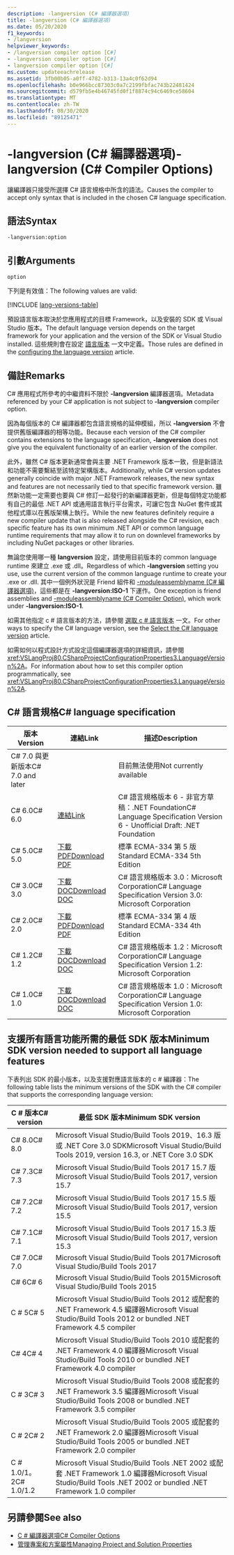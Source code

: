 ```yaml
---
description: -langversion (C# 編譯器選項)
title: -langversion (C# 編譯器選項)
ms.date: 05/20/2020
f1_keywords:
- /langversion
helpviewer_keywords:
- /langversion compiler option [C#]
- -langversion compiler option [C#]
- langversion compiler option [C#]
ms.custom: updateeachrelease
ms.assetid: 3fb00b05-a0ff-4782-b313-13a4c0f62d94
ms.openlocfilehash: b0e966bcc87303c0a7c2199fbfac743b22481424
ms.sourcegitcommit: d579fb5e4b46745fd0f1f8874c94c6469ce58604
ms.translationtype: MT
ms.contentlocale: zh-TW
ms.lasthandoff: 08/30/2020
ms.locfileid: "89125471"
---
```

# <a name="-langversion-c-compiler-options"></a><span data-ttu-id="2b02c-103">-langversion (C# 編譯器選項)</span><span class="sxs-lookup"><span data-stu-id="2b02c-103">-langversion (C# Compiler Options)</span></span>

<span data-ttu-id="2b02c-104">讓編譯器只接受所選擇 C# 語言規格中所含的語法。</span><span class="sxs-lookup"><span data-stu-id="2b02c-104">Causes the compiler to accept only syntax that is included in the chosen C# language specification.</span></span>

## <a name="syntax"></a><span data-ttu-id="2b02c-105">語法</span><span class="sxs-lookup"><span data-stu-id="2b02c-105">Syntax</span></span>

```console
-langversion:option
```

## <a name="arguments"></a><span data-ttu-id="2b02c-106">引數</span><span class="sxs-lookup"><span data-stu-id="2b02c-106">Arguments</span></span>

`option`

<span data-ttu-id="2b02c-107">下列是有效值：</span><span class="sxs-lookup"><span data-stu-id="2b02c-107">The following values are valid:</span></span>

[!INCLUDE [lang-versions-table](../includes/langversion-table.md)]

<span data-ttu-id="2b02c-108">預設語言版本取決於您應用程式的目標 Framework，以及安裝的 SDK 或 Visual Studio 版本。</span><span class="sxs-lookup"><span data-stu-id="2b02c-108">The default language version depends on the target framework for your application and the version of the SDK or Visual Studio installed.</span></span> <span data-ttu-id="2b02c-109">這些規則會在設定 [語言版本](../configure-language-version.md#defaults) 一文中定義。</span><span class="sxs-lookup"><span data-stu-id="2b02c-109">Those rules are defined in the [configuring the language version](../configure-language-version.md#defaults) article.</span></span>

## <a name="remarks"></a><span data-ttu-id="2b02c-110">備註</span><span class="sxs-lookup"><span data-stu-id="2b02c-110">Remarks</span></span>

<span data-ttu-id="2b02c-111">C# 應用程式所參考的中繼資料不限於 **-langversion** 編譯器選項。</span><span class="sxs-lookup"><span data-stu-id="2b02c-111">Metadata referenced by your C# application is not subject to **-langversion** compiler option.</span></span>

<span data-ttu-id="2b02c-112">因為每個版本的 C# 編譯器都包含語言規格的延伸模組，所以 **-langversion** 不會提供舊版編譯器的相等功能。</span><span class="sxs-lookup"><span data-stu-id="2b02c-112">Because each version of the C# compiler contains extensions to the language specification, **-langversion** does not give you the equivalent functionality of an earlier version of the compiler.</span></span>

<span data-ttu-id="2b02c-113">此外，雖然 C# 版本更新通常會與主要 .NET Framework 版本一致，但是新語法和功能不需要繫結至該特定架構版本。</span><span class="sxs-lookup"><span data-stu-id="2b02c-113">Additionally, while C# version updates generally coincide with major .NET Framework releases, the new syntax and features are not necessarily tied to that specific framework version.</span></span> <span data-ttu-id="2b02c-114">雖然新功能一定需要也要與 C# 修訂一起發行的新編譯器更新，但是每個特定功能都有自己的最低 .NET API 或通用語言執行平台需求，可讓它包含 NuGet 套件或其他程式庫以在舊版架構上執行。</span><span class="sxs-lookup"><span data-stu-id="2b02c-114">While the new features definitely require a new compiler update that is also released alongside the C# revision, each specific feature has its own minimum .NET API or common language runtime requirements that may allow it to run on downlevel frameworks by including NuGet packages or other libraries.</span></span>

<span data-ttu-id="2b02c-115">無論您使用哪一種 **langversion** 設定，請使用目前版本的 common language runtime 來建立 .exe 或 .dll。</span><span class="sxs-lookup"><span data-stu-id="2b02c-115">Regardless of which **-langversion** setting you use, use the current version of the common language runtime to create your .exe or .dll.</span></span> <span data-ttu-id="2b02c-116">其中一個例外狀況是 Friend 組件和 [-moduleassemblyname (C# 編譯器選項)](./moduleassemblyname-compiler-option.md)，這些都是在 **-langversion:ISO-1** 下運作。</span><span class="sxs-lookup"><span data-stu-id="2b02c-116">One exception is friend assemblies and [-moduleassemblyname (C# Compiler Option)](./moduleassemblyname-compiler-option.md), which work under **-langversion:ISO-1**.</span></span>

<span data-ttu-id="2b02c-117">如需其他指定 c # 語言版本的方法，請參閱 [選取 c # 語言版本](../configure-language-version.md) 一文。</span><span class="sxs-lookup"><span data-stu-id="2b02c-117">For other ways to specify the C# language version, see the [Select the C# language version](../configure-language-version.md) article.</span></span>

<span data-ttu-id="2b02c-118">如需如何以程式設計方式設定這個編譯器選項的詳細資訊，請參閱 <xref:VSLangProj80.CSharpProjectConfigurationProperties3.LanguageVersion%2A>。</span><span class="sxs-lookup"><span data-stu-id="2b02c-118">For information about how to set this compiler option programmatically, see <xref:VSLangProj80.CSharpProjectConfigurationProperties3.LanguageVersion%2A>.</span></span>

## <a name="c-language-specification"></a><span data-ttu-id="2b02c-119">C# 語言規格</span><span class="sxs-lookup"><span data-stu-id="2b02c-119">C# language specification</span></span>

| <span data-ttu-id="2b02c-120">版本</span><span class="sxs-lookup"><span data-stu-id="2b02c-120">Version</span></span>          | <span data-ttu-id="2b02c-121">連結</span><span class="sxs-lookup"><span data-stu-id="2b02c-121">Link</span></span>                       | <span data-ttu-id="2b02c-122">描述</span><span class="sxs-lookup"><span data-stu-id="2b02c-122">Description</span></span>                                                             |
|------------------|----------------------------|-------------------------------------------------------------------------|
| <span data-ttu-id="2b02c-123">C# 7.0 與更新版本</span><span class="sxs-lookup"><span data-stu-id="2b02c-123">C# 7.0 and later</span></span> |                            | <span data-ttu-id="2b02c-124">目前無法使用</span><span class="sxs-lookup"><span data-stu-id="2b02c-124">Not currently available</span></span>                                                 |
| <span data-ttu-id="2b02c-125">C# 6.0</span><span class="sxs-lookup"><span data-stu-id="2b02c-125">C# 6.0</span></span>           | <span data-ttu-id="2b02c-126">[連結][csharp-6]</span><span class="sxs-lookup"><span data-stu-id="2b02c-126">[Link][csharp-6]</span></span>           | <span data-ttu-id="2b02c-127">C# 語言規格版本 6 - 非官方草稿：.NET Foundation</span><span class="sxs-lookup"><span data-stu-id="2b02c-127">C# Language Specification Version 6 - Unofficial Draft: .NET Foundation</span></span> |
| <span data-ttu-id="2b02c-128">C# 5.0</span><span class="sxs-lookup"><span data-stu-id="2b02c-128">C# 5.0</span></span>           | <span data-ttu-id="2b02c-129">[下載 PDF][csharp-5]</span><span class="sxs-lookup"><span data-stu-id="2b02c-129">[Download PDF][csharp-5]</span></span>   | <span data-ttu-id="2b02c-130">標準 ECMA-334 第 5 版</span><span class="sxs-lookup"><span data-stu-id="2b02c-130">Standard ECMA-334 5th Edition</span></span>                                           |
| <span data-ttu-id="2b02c-131">C# 3.0</span><span class="sxs-lookup"><span data-stu-id="2b02c-131">C# 3.0</span></span>           | <span data-ttu-id="2b02c-132">[下載 DOC][csharp-3]</span><span class="sxs-lookup"><span data-stu-id="2b02c-132">[Download DOC][csharp-3]</span></span>   | <span data-ttu-id="2b02c-133">C# 語言規格版本 3.0：Microsoft Corporation</span><span class="sxs-lookup"><span data-stu-id="2b02c-133">C# Language Specification Version 3.0: Microsoft Corporation</span></span>            |
| <span data-ttu-id="2b02c-134">C# 2.0</span><span class="sxs-lookup"><span data-stu-id="2b02c-134">C# 2.0</span></span>           | <span data-ttu-id="2b02c-135">[下載 PDF][csharp-2]</span><span class="sxs-lookup"><span data-stu-id="2b02c-135">[Download PDF][csharp-2]</span></span>   | <span data-ttu-id="2b02c-136">標準 ECMA-334 第 4 版</span><span class="sxs-lookup"><span data-stu-id="2b02c-136">Standard ECMA-334 4th Edition</span></span>                                           |
| <span data-ttu-id="2b02c-137">C# 1.2</span><span class="sxs-lookup"><span data-stu-id="2b02c-137">C# 1.2</span></span>           | <span data-ttu-id="2b02c-138">[下載 DOC][csharp-1.2]</span><span class="sxs-lookup"><span data-stu-id="2b02c-138">[Download DOC][csharp-1.2]</span></span> | <span data-ttu-id="2b02c-139">C# 語言規格版本 1.2：Microsoft Corporation</span><span class="sxs-lookup"><span data-stu-id="2b02c-139">C# Language Specification Version 1.2: Microsoft Corporation</span></span>            |
| <span data-ttu-id="2b02c-140">C# 1.0</span><span class="sxs-lookup"><span data-stu-id="2b02c-140">C# 1.0</span></span>           | <span data-ttu-id="2b02c-141">[下載 DOC][csharp-1]</span><span class="sxs-lookup"><span data-stu-id="2b02c-141">[Download DOC][csharp-1]</span></span>   | <span data-ttu-id="2b02c-142">C# 語言規格版本 1.0：Microsoft Corporation</span><span class="sxs-lookup"><span data-stu-id="2b02c-142">C# Language Specification Version 1.0: Microsoft Corporation</span></span>            |

[csharp-6]: /dotnet/csharp/language-reference/language-specification/introduction
[csharp-5]: https://www.ecma-international.org/publications/files/ECMA-ST/ECMA-334.pdf
[csharp-3]: https://download.microsoft.com/download/3/8/8/388e7205-bc10-4226-b2a8-75351c669b09/CSharp%20Language%20Specification.doc
[csharp-2]: https://www.ecma-international.org/publications/files/ECMA-ST-ARCH/ECMA-334%204th%20edition%20June%202006.pdf
[csharp-1.2]: https://www.ecma-international.org/publications/files/ECMA-ST-ARCH/ECMA-334%202nd%20edition%20December%202002.pdf
[csharp-1]: https://www.ecma-international.org/publications/files/ECMA-ST-ARCH/ECMA-334%201st%20edition%20December%202001.pdf

## <a name="minimum-sdk-version-needed-to-support-all-language-features"></a><span data-ttu-id="2b02c-143">支援所有語言功能所需的最低 SDK 版本</span><span class="sxs-lookup"><span data-stu-id="2b02c-143">Minimum SDK version needed to support all language features</span></span>

<span data-ttu-id="2b02c-144">下表列出 SDK 的最小版本，以及支援對應語言版本的 c # 編譯器：</span><span class="sxs-lookup"><span data-stu-id="2b02c-144">The following table lists the minimum versions of the SDK with the C# compiler that supports the corresponding language version:</span></span>

| <span data-ttu-id="2b02c-145">C # 版本</span><span class="sxs-lookup"><span data-stu-id="2b02c-145">C# version</span></span> | <span data-ttu-id="2b02c-146">最低 SDK 版本</span><span class="sxs-lookup"><span data-stu-id="2b02c-146">Minimum SDK version</span></span>                                                                  |
|------------|--------------------------------------------------------------------------------------|
| <span data-ttu-id="2b02c-147">C# 8.0</span><span class="sxs-lookup"><span data-stu-id="2b02c-147">C# 8.0</span></span>     | <span data-ttu-id="2b02c-148">Microsoft Visual Studio/Build Tools 2019、16.3 版或 .NET Core 3.0 SDK</span><span class="sxs-lookup"><span data-stu-id="2b02c-148">Microsoft Visual Studio/Build Tools 2019, version 16.3, or .NET Core 3.0 SDK</span></span>         |
| <span data-ttu-id="2b02c-149">C# 7.3</span><span class="sxs-lookup"><span data-stu-id="2b02c-149">C# 7.3</span></span>     | <span data-ttu-id="2b02c-150">Microsoft Visual Studio/Build Tools 2017 15.7 版</span><span class="sxs-lookup"><span data-stu-id="2b02c-150">Microsoft Visual Studio/Build Tools 2017, version 15.7</span></span>                               |
| <span data-ttu-id="2b02c-151">C# 7.2</span><span class="sxs-lookup"><span data-stu-id="2b02c-151">C# 7.2</span></span>     | <span data-ttu-id="2b02c-152">Microsoft Visual Studio/Build Tools 2017 15.5 版</span><span class="sxs-lookup"><span data-stu-id="2b02c-152">Microsoft Visual Studio/Build Tools 2017, version 15.5</span></span>                               |
| <span data-ttu-id="2b02c-153">C# 7.1</span><span class="sxs-lookup"><span data-stu-id="2b02c-153">C# 7.1</span></span>     | <span data-ttu-id="2b02c-154">Microsoft Visual Studio/Build Tools 2017 15.3 版</span><span class="sxs-lookup"><span data-stu-id="2b02c-154">Microsoft Visual Studio/Build Tools 2017, version 15.3</span></span>                               |
| <span data-ttu-id="2b02c-155">C# 7.0</span><span class="sxs-lookup"><span data-stu-id="2b02c-155">C# 7.0</span></span>     | <span data-ttu-id="2b02c-156">Microsoft Visual Studio/Build Tools 2017</span><span class="sxs-lookup"><span data-stu-id="2b02c-156">Microsoft Visual Studio/Build Tools 2017</span></span>                                             |
| <span data-ttu-id="2b02c-157">C# 6</span><span class="sxs-lookup"><span data-stu-id="2b02c-157">C# 6</span></span>       | <span data-ttu-id="2b02c-158">Microsoft Visual Studio/Build Tools 2015</span><span class="sxs-lookup"><span data-stu-id="2b02c-158">Microsoft Visual Studio/Build Tools 2015</span></span>                                             |
| <span data-ttu-id="2b02c-159">C # 5</span><span class="sxs-lookup"><span data-stu-id="2b02c-159">C# 5</span></span>       | <span data-ttu-id="2b02c-160">Microsoft Visual Studio/Build Tools 2012 或配套的 .NET Framework 4.5 編譯器</span><span class="sxs-lookup"><span data-stu-id="2b02c-160">Microsoft Visual Studio/Build Tools 2012 or bundled .NET Framework 4.5 compiler</span></span>      |
| <span data-ttu-id="2b02c-161">C# 4</span><span class="sxs-lookup"><span data-stu-id="2b02c-161">C# 4</span></span>       | <span data-ttu-id="2b02c-162">Microsoft Visual Studio/Build Tools 2010 或配套的 .NET Framework 4.0 編譯器</span><span class="sxs-lookup"><span data-stu-id="2b02c-162">Microsoft Visual Studio/Build Tools 2010 or bundled .NET Framework 4.0 compiler</span></span>      |
| <span data-ttu-id="2b02c-163">C # 3</span><span class="sxs-lookup"><span data-stu-id="2b02c-163">C# 3</span></span>       | <span data-ttu-id="2b02c-164">Microsoft Visual Studio/Build Tools 2008 或配套的 .NET Framework 3.5 編譯器</span><span class="sxs-lookup"><span data-stu-id="2b02c-164">Microsoft Visual Studio/Build Tools 2008 or bundled .NET Framework 3.5 compiler</span></span>      |
| <span data-ttu-id="2b02c-165">C # 2</span><span class="sxs-lookup"><span data-stu-id="2b02c-165">C# 2</span></span>       | <span data-ttu-id="2b02c-166">Microsoft Visual Studio/Build Tools 2005 或配套的 .NET Framework 2.0 編譯器</span><span class="sxs-lookup"><span data-stu-id="2b02c-166">Microsoft Visual Studio/Build Tools 2005 or bundled .NET Framework 2.0 compiler</span></span>      |
| <span data-ttu-id="2b02c-167">C # 1.0/1。2</span><span class="sxs-lookup"><span data-stu-id="2b02c-167">C# 1.0/1.2</span></span> | <span data-ttu-id="2b02c-168">Microsoft Visual Studio/Build Tools .NET 2002 或配套 .NET Framework 1.0 編譯器</span><span class="sxs-lookup"><span data-stu-id="2b02c-168">Microsoft Visual Studio/Build Tools .NET 2002 or bundled .NET Framework 1.0 compiler</span></span> |

## <a name="see-also"></a><span data-ttu-id="2b02c-169">另請參閱</span><span class="sxs-lookup"><span data-stu-id="2b02c-169">See also</span></span>

- [<span data-ttu-id="2b02c-170">C # 編譯器選項</span><span class="sxs-lookup"><span data-stu-id="2b02c-170">C# Compiler Options</span></span>](index.md)
- [<span data-ttu-id="2b02c-171">管理專案和方案屬性</span><span class="sxs-lookup"><span data-stu-id="2b02c-171">Managing Project and Solution Properties</span></span>](/visualstudio/ide/managing-project-and-solution-properties)
